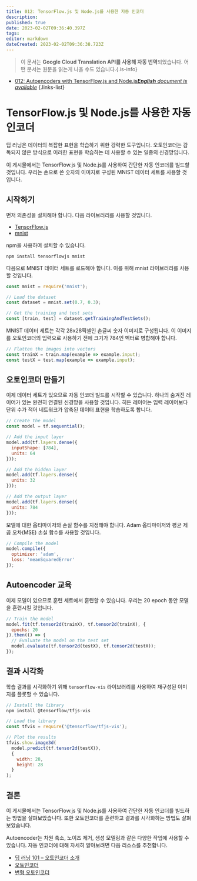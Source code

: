 ```yaml
---
title: 012: TensorFlow.js 및 Node.js를 사용한 자동 인코더
description: 
published: true
date: 2023-02-02T09:36:40.397Z
tags: 
editor: markdown
dateCreated: 2023-02-02T09:36:38.723Z
---
```


> 이 문서는 **Google Cloud Translation API를 사용해 자동 번역**되었습니다.
어떤 문서는 원문을 읽는게 나을 수도 있습니다.{.is-info}



- [012: Autoencoders with TensorFlow.js and Node.js***English** document is available*](/en/Knowledge-base/TensorFlow-js/Learning/012-autoencoders-with-tensorflow-js-and-node-js)
{.links-list}


# TensorFlow.js 및 Node.js를 사용한 자동 인코더

딥 러닝은 데이터의 복잡한 표현을 학습하기 위한 강력한 도구입니다. 오토인코더는 감독되지 않은 방식으로 이러한 표현을 학습하는 데 사용할 수 있는 일종의 신경망입니다.

이 게시물에서는 TensorFlow.js 및 Node.js를 사용하여 간단한 자동 인코더를 빌드할 것입니다. 우리는 손으로 쓴 숫자의 이미지로 구성된 MNIST 데이터 세트를 사용할 것입니다.

## 시작하기

먼저 의존성을 설치해야 합니다. 다음 라이브러리를 사용할 것입니다.

* [TensorFlow.js](https://www.tensorflow.org/js)
* [mnist](https://www.npmjs.com/package/mnist)

npm을 사용하여 설치할 수 있습니다.

```
npm install tensorflowjs mnist
```

다음으로 MNIST 데이터 세트를 로드해야 합니다. 이를 위해 mnist 라이브러리를 사용할 것입니다.

```javascript
const mnist = require('mnist');

// Load the dataset
const dataset = mnist.set(0.7, 0.3);

// Get the training and test sets
const [train, test] = dataset.getTrainingAndTestSets();
```

MNIST 데이터 세트는 각각 28x28픽셀인 손글씨 숫자 이미지로 구성됩니다. 이 이미지를 오토인코더의 입력으로 사용하기 전에 크기가 784인 벡터로 병합해야 합니다.

```javascript
// Flatten the images into vectors
const trainX = train.map(example => example.input);
const testX = test.map(example => example.input);
```

## 오토인코더 만들기

이제 데이터 세트가 있으므로 자동 인코더 빌드를 시작할 수 있습니다. 하나의 숨겨진 레이어가 있는 완전히 연결된 신경망을 사용할 것입니다. 히든 레이어는 입력 레이어보다 단위 수가 적어 네트워크가 압축된 데이터 표현을 학습하도록 합니다.

```javascript
// Create the model
const model = tf.sequential();

// Add the input layer
model.add(tf.layers.dense({
  inputShape: [784],
  units: 64
}));

// Add the hidden layer
model.add(tf.layers.dense({
  units: 32
}));

// Add the output layer
model.add(tf.layers.dense({
  units: 784
}));
```

모델에 대한 옵티마이저와 손실 함수를 지정해야 합니다. Adam 옵티마이저와 평균 제곱 오차(MSE) 손실 함수를 사용할 것입니다.

```javascript
// Compile the model
model.compile({
  optimizer: 'adam',
  loss: 'meanSquaredError'
});
```

## Autoencoder 교육

이제 모델이 있으므로 훈련 세트에서 훈련할 수 있습니다. 우리는 20 epoch 동안 모델을 훈련시킬 것입니다.

```javascript
// Train the model
model.fit(tf.tensor2d(trainX), tf.tensor2d(trainX), {
  epochs: 20
}).then(() => {
  // Evaluate the model on the test set
  model.evaluate(tf.tensor2d(testX), tf.tensor2d(testX));
});
```

## 결과 시각화

학습 결과를 시각화하기 위해 `tensorflow-vis` 라이브러리를 사용하여 재구성된 이미지를 플롯할 수 있습니다.

```javascript
// Install the library
npm install @tensorflow/tfjs-vis

// Load the library
const tfvis = require('@tensorflow/tfjs-vis');

// Plot the results
tfvis.show.image3d(
  model.predict(tf.tensor2d(testX)),
  {
    width: 28,
    height: 28
  }
);
```

## 결론

이 게시물에서는 TensorFlow.js 및 Node.js를 사용하여 간단한 자동 인코더를 빌드하는 방법을 살펴보았습니다. 또한 오토인코더를 훈련하고 결과를 시각화하는 방법도 살펴보았습니다.

Autoencoder는 차원 축소, 노이즈 제거, 생성 모델링과 같은 다양한 작업에 사용할 수 있습니다. 자동 인코더에 대해 자세히 알아보려면 다음 리소스를 추천합니다.

* [딥 러닝 101 – 오토인코더 소개](https://towardsdatascience.com/deep-learning-101-introduction-to-autoencoders-3e44bffe2b7d)
* [오토인코더](http://cs.stanford.edu/people/karpathy/convnetjs/demo/autoencoder.html)
* [변형 오토인코더](https://jmetzen.github.io/2015-11-27/vae.html)